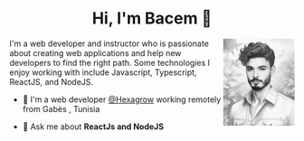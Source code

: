 <h1 align="center">Hi, I'm Bacem 👋</h1>

  <img 
  src="https://github.com/bacembenhfayehd/img/blob/main/imgs/bacim.jpg" 
  align="right" 
  width="25%" 
/>

I'm a web developer and instructor who is passionate about creating web applications and help new developers to find the right path. Some technologies I enjoy working with include Javascript, Typescript, ReactJS, and NodeJS.

- 🔭 I'm a web developer [@Hexagrow](https://www.deliveryhero.com/) working remotely from Gabès , Tunisia
<!--- 🔍 I have 2 live apps: 
  - [Quran-tab (chrome extension)](https://chrome.google.com/webstore/detail/quran-tab/afaihcdgkjebgabomemccdneglknjkdd)
  - Wazaker App ([Android version](https://play.google.com/store/apps/details?id=com.wazakerdailyaya&gl=DE), [iOS version](https://apps.apple.com/app/apple-store/id1453500014))-->
- 💬 Ask me about **ReactJs and NodeJS**

<!--
**bacembenhfayehd/bacembenhfayehd** is a ✨ _special_ ✨ repository because its `README.md` (this file) appears on your GitHub profile.

Here are some ideas to get you started:

- 🔭 I’m currently working on ...
- 🌱 I’m currently learning ...
- 👯 I’m looking to collaborate on ...
- 🤔 I’m looking for help with ...
- 💬 Ask me about ...
- 📫 How to reach me: ...
- 😄 Pronouns: ...
- ⚡ Fun fact: ...
-->
